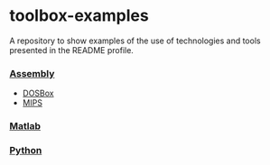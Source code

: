 # toolbox-examples
A repository to show examples of the use of technologies and tools presented in the README profile.

### [Assembly](./assembly)
* [DOSBox](.assembly/DOSBox)
* [MIPS](./assembly/MIPS)

### [Matlab](./matlab)

### [Python](./python)
